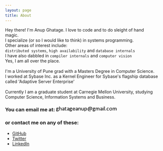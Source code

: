 ```yaml
---
layout: page
title: About
---
```


Hey there! I'm Anup Ghatage. I love to code and to do sleight of hand magic.
<br>I specialize (or so I would like to think) in systems programming.
<br>Other areas of interest include: 
<br> `distributed systems`, `high availability` and `database internals`
<br>I have also dabbled in `compiler internals` and `computer vision`
<br>Yes, I am all over the place.
<br>
<br>I'm a University of Pune grad with a Masters Degree in Computer Science.
<br>I worked at Sybase Inc. as a Kernel Engineer for Sybase's flagship database called 'Adaptive Server Enterprise'
<br>
<br>Currently I am a graduate student at Carnegie Mellon University, studying Computer Science, Information Systems and Business.

### You can email me at: <img src="/img/bf52e1f6c7b552d4595872d1113a8c97.png"> 
### or contact me on any of these:
* [GitHub](https://github.com/Ghatage/)
* [Twitter](http://twitter.com/ghatageanup)
* [LinkedIn](http://linkedin.com/in/ghatageanup)
